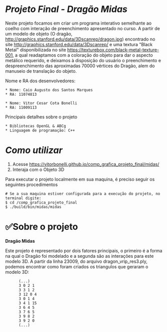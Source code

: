 # *Projeto Final - Dragão Midas*

Neste projeto focamos em criar um programa interativo semelhante ao coelho com interação de preenchimento apresentado no curso. A partir de um modelo de objeto (O dragão, http://graphics.stanford.edu/data/3Dscanrep/dragon.jpg) encontrado no site http://graphics.stanford.edu/data/3Dscanrep/ e uma textura "Black Metal" disponibilizada no site https://texturebox.com/black-metal-texture-001, a qual readaptamos com a coloração do objeto para dar o aspecto metálico requerido, e deixamos à disposição do usuário o preenchimento e despreenchimento das aproximadas 70000 vértices do Dragão, alem do manuseio de translação do objeto.

Nome e RA dos desenvolvedores:
			
	* Nome: Caio Augusto dos Santos Marques
	* RA: 11074813
	
	* Nome: Vitor Cesar Cota Bonelli
	* RA: 11009113

Principais detalhes sobre o projeto
			
	* Bibliotecas OpenGL & ABCg
	* Linguagem de programação: C++
  

# *Como utilizar*

1. Acesse https://vitorbonelli.github.io/comp_grafica_projeto_final/midas/
2. Interaja com o Objeto 3D

Para executar o projeto localmente em sua maquina, é preciso seguir os seguintes procedimentos
```
# Se a sua maquina estiver configurada para a execução do projeto, no terminal digite:
$ cd /comp_grafica_projeto_final
$ ./build/bin/midas/midas
```


# ✅Sobre o projeto

**Dragão Midas**

Este projeto é representado por dois fatores principais, o primeiro é a forma na qual o Dragão foi modelado e a segunda são as interações para este modelo 3D. A partir da linha 23009, do arquivo dragon_vrip_res3.ply, podemos encontrar como foram criados os triangulos que geraram o modelo 3D:
```
      (...)
      3 0 2 1 
      3 3 1 2 
      3 12 0 4 
      3 0 1 4 
      3 4 1 15 
      3 6 4 5 
      3 7 6 5 
      3 9 8 2 
      3 9 2 0
      (...)
```

